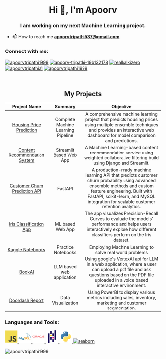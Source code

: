 <h1 align="center">Hi 👋, I'm Apoorv</h1>
<h3 align="center">I am working on my next Machine Learning project.</h3>

- 📫 How to reach me **apoorvtripathi537@gmail.com**

<h3 align="left">Connect with me:</h3>
<p align="left">
<a href="https://dev.to/apoorvtripathi1999" target="blank"><img align="center" src="https://raw.githubusercontent.com/rahuldkjain/github-profile-readme-generator/master/src/images/icons/Social/devto.svg" alt="apoorvtripathi1999" height="30" width="40" /></a>
<a href="https://linkedin.com/in/apoorv-tripathi-19b132178" target="blank"><img align="center" src="https://raw.githubusercontent.com/rahuldkjain/github-profile-readme-generator/master/src/images/icons/Social/linked-in-alt.svg" alt="apoorv-tripathi-19b132178" height="30" width="40" /></a>
<a href="https://kaggle.com/realkalkizero" target="blank"><img align="center" src="https://raw.githubusercontent.com/rahuldkjain/github-profile-readme-generator/master/src/images/icons/Social/kaggle.svg" alt="realkalkizero" height="30" width="40" /></a>
<a href="https://www.hackerrank.com/apoorvtripathia1" target="blank"><img align="center" src="https://raw.githubusercontent.com/rahuldkjain/github-profile-readme-generator/master/src/images/icons/Social/hackerrank.svg" alt="apoorvtripathia1" height="30" width="40" /></a>
<a href="https://www.leetcode.com/apoorvtripathi1999" target="blank"><img align="center" src="https://raw.githubusercontent.com/rahuldkjain/github-profile-readme-generator/master/src/images/icons/Social/leet-code.svg" alt="apoorvtripathi1999" height="30" width="40" /></a>
</p>
<br>
<div align="center">
 <h2><strong>My Projects</strong></h2>
</div>

| Project Name | Summary | Objective |
|:--------:|:--------:|:--------:|
| [Housing Price Prediction](https://github.com/apoorvtripathi1999/housingprice) | Complete Machine Learning Pipeline  | A comprehensive machine learning project that predicts housing prices using multiple ensemble techniques and provides an interactive web dashboard for model comparison and predictions. |
| [Content Recommendation System](https://github.com/apoorvtripathi1999/content) | Streamlit Based Web App  | A Machine Learning-based content recommendation service using weighted collaborative filtering build using Django and Streamlit. |
| [Customer Churn Prediction API](https://github.com/apoorvtripathi1999/customerchurnpreddiction) | FastAPI  | A production-ready machine learning API that predicts customer churn probability using advanced ensemble methods and custom feature engineering. Built with FastAPI, scikit-learn, and MySQL integration for scalable customer retention analytics. |
| [Iris Classification App](https://github.com/apoorvtripathi1999/iris-classification) | ML based Web App  | The app visualizes Precision-Recall Curves to evaluate the models' performance and helps users interactively explore how different classifiers perform on the Iris dataset. |
| [Kaggle Notebooks](https://github.com/apoorvtripathi1999/kagglenotebooks) | Practice Notebooks | Employing Machine Learning to solve real world problems |
| [BookAI](https://github.com/apoorvtripathi1999/bookai) | LLM based web application | Using google's VertexAI api for LLM in a web application, where a user can upload a pdf file and ask questions based on the PDF file uploaded in a voice based interactive environment.|
| [Doordash Report](https://github.com/apoorvtripathi1999/bi_reports) | Data Visualization  | Using PowerBI to display various metrics including sales, inventory, marketing and customer segmentation. |


<h3 align="left">Languages and Tools:</h3>
<p align="left"> <a href="https://developer.mozilla.org/en-US/docs/Web/JavaScript" target="_blank" rel="noreferrer"> <img src="https://raw.githubusercontent.com/devicons/devicon/master/icons/javascript/javascript-original.svg" alt="javascript" width="40" height="40"/> </a> <a href="https://www.mysql.com/" target="_blank" rel="noreferrer"> <img src="https://raw.githubusercontent.com/devicons/devicon/master/icons/mysql/mysql-original-wordmark.svg" alt="mysql" width="40" height="40"/> </a> <a href="https://www.oracle.com/" target="_blank" rel="noreferrer"> <img src="https://raw.githubusercontent.com/devicons/devicon/master/icons/oracle/oracle-original.svg" alt="oracle" width="40" height="40"/> </a> <a href="https://pandas.pydata.org/" target="_blank" rel="noreferrer"> <img src="https://raw.githubusercontent.com/devicons/devicon/2ae2a900d2f041da66e950e4d48052658d850630/icons/pandas/pandas-original.svg" alt="pandas" width="40" height="40"/> </a> <a href="https://www.python.org" target="_blank" rel="noreferrer"> <img src="https://raw.githubusercontent.com/devicons/devicon/master/icons/python/python-original.svg" alt="python" width="40" height="40"/> </a> <a href="https://seaborn.pydata.org/" target="_blank" rel="noreferrer"> <img src="https://seaborn.pydata.org/_images/logo-mark-lightbg.svg" alt="seaborn" width="40" height="40"/> </a> </p>

<p><img align="center" src="https://github-readme-stats.vercel.app/api/top-langs?username=apoorvtripathi1999&show_icons=true&locale=en&layout=compact" alt="apoorvtripathi1999" /></p>


